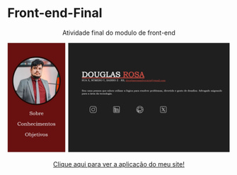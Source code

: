 # Front-end-Final
<div align="center"> Atividade final do modulo de front-end </div>    



![print](https://github.com/DoughRosa/CurriculoVirtual/blob/main/AVALIA%C3%87%C3%83O%20M%C3%93DULO%20FRONT%20END/images/print.jpg)

<div align="center">
 <a href="https://doughrosa.github.io/index.html" target="blank">Clique aqui para ver a aplicação do meu site!</a>  
</div> 

